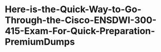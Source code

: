 # Here-is-the-Quick-Way-to-Go-Through-the-Cisco-ENSDWI-300-415-Exam-For-Quick-Preparation-PremiumDumps